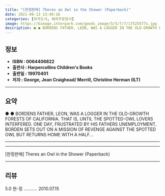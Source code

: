 ```yaml
---
title: "[한정판매] Theres an Owl in the Shower (Paperback)"
date: 2021-08-13 13:49:16
categories: [외국도서, 해외주문원서]
image: https://bimage.interpark.com/goods_image/5/5/7/7/17525577s.jpg
description: ● ● BORDENS FATHER, LEON, WAS A LOGGER IN THE OLD-GROWTH FORESTS OF CALIFORNIA. THAT IS, UNTIL THE SPOTTED-OWL LOVERS INTERFERED. ONE DAY, FRUSTRATED BY HIS F
---
```


## **정보**

- **ISBN : 0064406822**
- **출판사 : Harpercollins Children's Books**
- **출판일 : 19970401**
- **저자 : George, Jean Craighead/ Merrill, Christine Herman (ILT)**

------



## **요약**

●  ●  BORDENS FATHER, LEON, WAS A LOGGER IN THE OLD-GROWTH FORESTS OF CALIFORNIA. THAT IS, UNTIL THE SPOTTED-OWL LOVERS INTERFERED. ONE DAY, FRUSTRATED BY HIS FATHERS UNEMPLOYMENT, BORDEN SETS OUT ON A MISSION OF REVENGE AGAINST THE SPOTTED OWL BUT RETURNS HOME WITH A HALF... 

------



------


[한정판매] Theres an Owl in the Shower (Paperback) 

------


## **리뷰** 

5.0 현-정 ........... 2010.07.15 <br/>